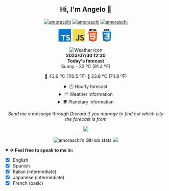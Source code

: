 <h2 align="center">Hi, I'm Angelo 👋</h2>

<p align="center">
  <a href="https://github.com/amoraschi"><img src="https://img.shields.io/badge/DISCORD-amoraschi-7289da?style=for-the-badge" alt="amoraschi"></a>
  <a href="https://github.com/amoraschi"><img src="https://hits.sh/github.com/amoraschi.svg?style=for-the-badge" alt="amoraschi"></a>
  <a href="https://github.com/amoraschi"><img src="https://img.shields.io/static/v1?label=Currently%20learning&message=react | typescript&color=blue&style=for-the-badge" alt="amoraschi" href=""></a>
</p>

<p align="center">
  <img src="https://raw.githubusercontent.com/devicons/devicon/master/icons/typescript/typescript-original.svg" alt="typescript" width="40" height="40"/>
  <img src="https://raw.githubusercontent.com/devicons/devicon/master/icons/javascript/javascript-original.svg" alt="javascript" width="40" height="40"/>
  <img src="https://raw.githubusercontent.com/devicons/devicon/master/icons/html5/html5-original-wordmark.svg" alt="html5" width="40" height="40"/>
  <img src="https://raw.githubusercontent.com/devicons/devicon/master/icons/css3/css3-original-wordmark.svg" alt="css3" width="40" height="40"/>
</p>

<!-- WEATHER -->
<p align="center">
  <img src="https://cdn.weatherapi.com/weather/64x64/day/113.png" alt="Weather icon">
  <br />
  <strong>2023/07/30 12:30</strong>
  <br />
  <strong>Today's forecast</strong>
  <br />
  Sunny - 33 ºC (91.4 ºF)
  <p align="center">🔼 43.6 ºC (110.5 ºF) 🔽 23.8 ºC (74.8 ºF)</p>
  <details align="center">
    <summary>🕐 Hourly forecast</summary>
    <img src="https://raw.githubusercontent.com/amoraschi/amoraschi/master/data/hourly.png" alt="Hourly forecast">
    <table align="center">
      <thead>
        <tr>
          <th>12:00</th>
          <th>13:00</th>
          <th>14:00</th>
          <th>15:00</th>
          <th>16:00</th>
          <th>17:00</th>
          <th>18:00</th>
          <th>19:00</th>
          <th>20:00</th>
          <th>21:00</th>
          <th>22:00</th>
          <th>23:00</th>
        </tr>
      </thead>
      <tbody>
        <tr>
          <td><img src="https://cdn.weatherapi.com/weather/64x64/day/113.png" alt="Weather icon"><br />Sunny<br />41.4 ºC (106.5 ºF)</td>
          <td><img src="https://cdn.weatherapi.com/weather/64x64/day/113.png" alt="Weather icon"><br />Sunny<br />41.2 ºC (106.2 ºF)</td>
          <td><img src="https://cdn.weatherapi.com/weather/64x64/day/113.png" alt="Weather icon"><br />Sunny<br />43.6 ºC (110.5 ºF)</td>
          <td><img src="https://cdn.weatherapi.com/weather/64x64/day/113.png" alt="Weather icon"><br />Sunny<br />43.6 ºC (110.5 ºF)</td>
          <td><img src="https://cdn.weatherapi.com/weather/64x64/day/113.png" alt="Weather icon"><br />Sunny<br />43.4 ºC (110.1 ºF)</td>
          <td><img src="https://cdn.weatherapi.com/weather/64x64/day/113.png" alt="Weather icon"><br />Sunny<br />41.1 ºC (106 ºF)</td>
          <td><img src="https://cdn.weatherapi.com/weather/64x64/day/113.png" alt="Weather icon"><br />Sunny<br />36.5 ºC (97.7 ºF)</td>
          <td><img src="https://cdn.weatherapi.com/weather/64x64/day/113.png" alt="Weather icon"><br />Sunny<br />30.9 ºC (87.6 ºF)</td>
          <td><img src="https://cdn.weatherapi.com/weather/64x64/day/113.png" alt="Weather icon"><br />Sunny<br />27.1 ºC (80.8 ºF)</td>
          <td><img src="https://cdn.weatherapi.com/weather/64x64/day/113.png" alt="Weather icon"><br />Sunny<br />25.5 ºC (77.9 ºF)</td>
          <td><img src="https://cdn.weatherapi.com/weather/64x64/night/113.png" alt="Weather icon"><br />Clear<br />24.8 ºC (76.6 ºF)</td>
          <td><img src="https://cdn.weatherapi.com/weather/64x64/night/113.png" alt="Weather icon"><br />Clear<br />24.5 ºC (76.1 ºF)</td>
        </tr>
      </tbody>
    </table>
  </details>
  <details align="center">
    <summary>⛅ Weather information</summary>
    <p align="center">
      Wind - SSE 4 km/h (2.5 miles/h)
      <br />
      Precipitation - 0 mm (0 in)
      <br />
      Visibility - 10 km (6 miles)
      <br />
      Humidity - 36%
      <br />
      UV Index - 10 (Very High)
    </p>
  </details>
  <details align="center">
    <summary>🌍 Planetary information</summary>
    <p align="center">
      Sunrise - 07:27 AM
      <br />
      Sunset - 09:34 PM
      <br />
      Moon phase - Waxing Gibbous
      <br />
      Moon illumination - 89%
    </p>
  </details>
</p>
<!-- WEATHER END -->

<p align="center"><em>Send me a message through Discord if you manage to find out which city the forecast is from</em></p>

<p align="center">
  <img src="https://discord.c99.nl/widget/theme-2/329599889174691841.png">
</p>

<p align="center">
  <img src="https://github-readme-stats.vercel.app/api?username=amoraschi&show_icons=true&hide=&count_private=true&title_color=0891b2&text_color=ffffff&icon_color=0891b2&bg_color=1c1917&hide_border=true&show_icons=true" alt="amoraschi's GitHub stats" width="420px"/>
  <img src="https://github-readme-streak-stats.herokuapp.com/?user=amoraschi&stroke=ffffff&background=1c1917&ring=0891b2&fire=0891b2&currStreakNum=ffffff&currStreakLabel=0891b2&sideNums=ffffff&sideLabels=ffffff&dates=ffffff&hide_border=true" width="420px"/>
</p>

<details open>
  <summary><strong>✈ Feel free to speak to me in:</strong></summary>

  - [x] English
  - [x] Spanish
  - [x] Italian (intermediate)
  - [x] Japanese (intermediate)
  - [x] French (basic)
</details>
